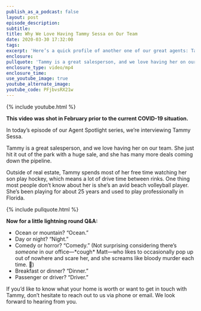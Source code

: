 ```yaml
---
publish_as_a_podcast: false
layout: post
episode_description:
subtitle:
title: Why We Love Having Tammy Sessa on Our Team
date: 2020-03-30 17:32:00
tags:
excerpt: 'Here’s a quick profile of another one of our great agents: Tammy Sessa.'
enclosure:
pullquote: 'Tammy is a great salesperson, and we love having her on our team.'
enclosure_type: video/mp4
enclosure_time:
use_youtube_image: true
youtube_alternate_image:
youtube_code: PFjbvsRX21w
---
```


{% include youtube.html %}

**This video was shot in February prior to the current COVID-19 situation.**

In today’s episode of our Agent Spotlight series, we’re interviewing Tammy Sessa.&nbsp;

Tammy is a great salesperson, and we love having her on our team. She just hit it out of the park with a huge sale, and she has many more deals coming down the pipeline.&nbsp;

Outside of real estate, Tammy spends most of her free time watching her son play hockey, which means a lot of drive time between rinks. One thing most people don’t know about her is she’s an avid beach volleyball player. She’s been playing for about 25 years and used to play professionally in Florida.&nbsp;

{% include pullquote.html %}

**Now for a little lightning round Q&A:**

* Ocean or mountain? “Ocean.”
* Day or night? “Night.”&nbsp;
* Comedy or horror? “Comedy.” (Not surprising considering there’s *someone* in our office—\*cough\* Matt—who likes to occasionally pop up out of nowhere and scare her, and she screams like bloody murder each time. 👻)
* Breakfast or dinner? “Dinner.”
* Passenger or driver? “Driver.”

If you’d like to know what your home is worth or want to get in touch with Tammy, don’t hesitate to reach out to us via phone or email. We look forward to hearing from you.&nbsp;